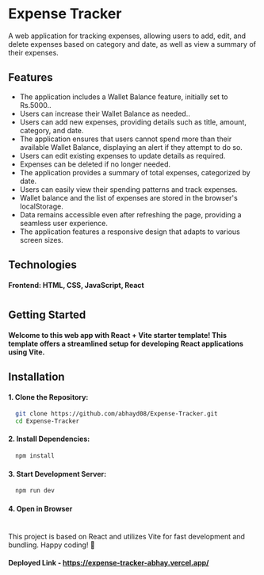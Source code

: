 
# Expense Tracker

A web application for tracking expenses, allowing users to add, edit, and delete expenses based on category and date, as well as view a summary of their expenses.

###

## Features

- The application includes a Wallet Balance feature, initially set to Rs.5000..
- Users can increase their Wallet Balance as needed..
- Users can add new expenses, providing details such as title, amount, category, and date.
- The application ensures that users cannot spend more than their available Wallet Balance, displaying an alert if they attempt to do so.
- Users can edit existing expenses to update details as required.
- Expenses can be deleted if no longer needed.
- The application provides a summary of total expenses, categorized by date.
- Users can easily view their spending patterns and track expenses.
- Wallet balance and the list of expenses are stored in the browser's localStorage.
- Data remains accessible even after refreshing the page, providing a seamless user experience.
- The application features a responsive design that adapts to various screen sizes.

###

## Technologies

#### Frontend: HTML, CSS, JavaScript, React

#

## Getting Started

#### Welcome to this web app with React + Vite starter template! This template offers a streamlined setup for developing React applications using Vite.
## Installation

#### 1. Clone the Repository:

```bash
  git clone https://github.com/abhayd08/Expense-Tracker.git
  cd Expense-Tracker
```

#### 2. Install Dependencies:
```bash
  npm install
```

#### 3. Start Development Server:
```bash
  npm run dev
```

#### 4. Open in Browser
    
#

This project is based on React and utilizes Vite for fast development and bundling. Happy coding! 🚀

#### Deployed Link - https://expense-tracker-abhay.vercel.app/
